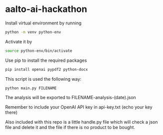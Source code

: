 # aalto-ai-hackathon
Install virtual environment by running
```bash
python -m venv python-env
```

Activate it by
```bash
source python-env/bin/activate
```

Use pip to install the required packages
```bash
pip install openai pypdf2 python-docx
```

This script is used the following way:
```bash
python main.py FILENAME
```

The analysis will be exported to FILENAME-analysis-(date).json

Remember to include your OpenAI API key in api-key.txt (echo your key there)

Also included with this repo is a little handle.py file which will check a json file and delete it and the file if there is no product to be bought.
